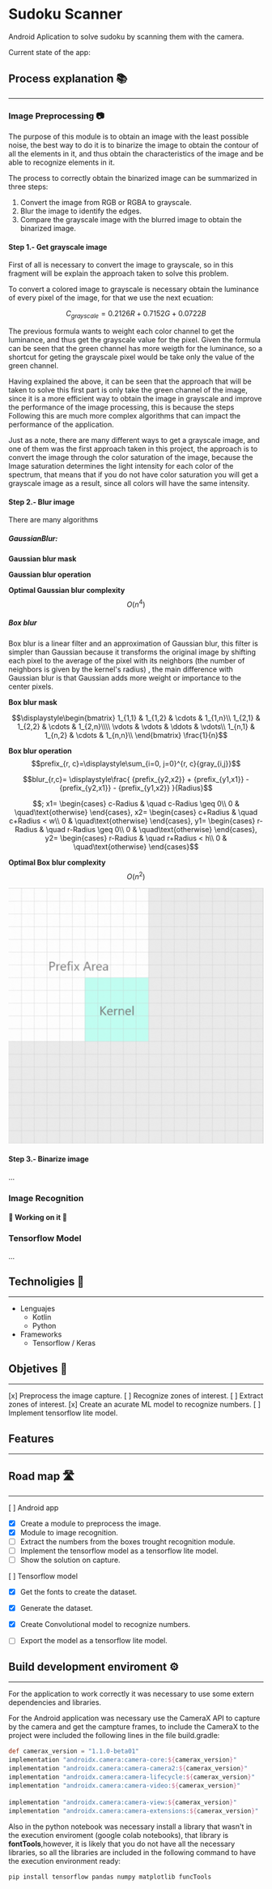# Sudoku Scanner

Android Aplication to solve sudoku by scanning them with the camera.

Current state of the app:

## Process explanation 📚
---
### Image Preprocessing 📷
The purpose of this module is to obtain an image with the least possible noise, the best way to do it is to binarize the image to obtain the contour of all the elements in it, and thus obtain the characteristics of the image and be able to recognize elements in it.

The process to correctly obtain the binarized image can be summarized in three steps:
1. Convert the image from RGB or RGBA to grayscale.
2. Blur the image to identify the edges.
3. Compare the grayscale image with the blurred image to obtain the binarized image.

#### Step 1.- Get grayscale image
First of all is necessary to convert the image to grayscale, so in this fragment will be explain the approach taken to solve this problem.

To convert a colored image to grayscale is necessary obtain the luminance of every pixel of the image, for that we use the next ecuation:

$$C_{grayscale}= 0.2126 R + 0.7152 G + 0.0722 B$$

The previous formula wants to weight each color channel to get the luminance, and thus get the grayscale value for the pixel. Given the formula can be seen that the green channel has more weigth for the luminance, so a shortcut for geting the grayscale pixel would be take only the value of the green channel.

Having explained the above, it can be seen that the approach that will be taken to solve this first part is only take the green channel of the image, since it is a more efficient way to obtain the image in grayscale and improve the performance of the image processing, this is because the steps Following this are much more complex algorithms that can impact the performance of the application.

Just as a note, there are many different ways to get a grayscale image, and one of them was the first approach taken in this project, the approach is to convert the image through the color saturation of the image, because the Image saturation determines the light intensity for each color of the spectrum, that means that if you do not have color saturation you will get a grayscale image as a result, since all colors will have the same intensity.

#### Step 2.- Blur image
There are many algorithms
##### GaussianBlur:

**Gaussian blur mask**

**Gaussian blur operation**

**Optimal Gaussian blur complexity**
$$O(n^{4})$$

##### Box blur
Box blur is a linear filter and an approximation of Gaussian blur, this filter is simpler than Gaussian because it transforms the original image by shifting each pixel to the average of the pixel with its neighbors (the number of neighbors is given by the kernel's radius) , the main difference with Gaussian blur is that Gaussian adds more weight or importance to the center pixels.

**Box blur mask**

$$\displaystyle\begin{bmatrix}
1_{1,1} & 1_{1,2} & \cdots & 1_{1,n}\\
1_{2,1} & 1_{2,2} & \cdots & 1_{2,n}\\\\
\vdots & \vdots & \ddots & \vdots\\
1_{n,1} & 1_{n,2} & \cdots & 1_{n,n}\\
\end{bmatrix}
\frac{1}{n}$$

**Box blur operation**
$$prefix_{r, c}=\displaystyle\sum_{i=0, j=0}^{r, c}{gray_{i,j}}$$

$$blur_{r,c}= \displaystyle\frac{
    {prefix_{y2,x2}} + 
    {prefix_{y1,x1}} -
    {prefix_{y2,x1}} -
    {prefix_{y1,x2}} 
}{Radius}$$


$$; 
x1=
\begin{cases}
    c-Radius & \quad c-Radius \geq 0\\
    0 & \quad\text{otherwise}
\end{cases}, 
x2=
\begin{cases}
    c+Radius & \quad c+Radius < w\\
    0 & \quad\text{otherwise}
\end{cases}, 
y1=
\begin{cases}
    r-Radius & \quad r-Radius \geq 0\\
    0 & \quad\text{otherwise}
\end{cases},
y2=
\begin{cases}
    r-Radius & \quad r+Radius < h\\
    0 & \quad\text{otherwise}
\end{cases}$$

**Optimal Box blur complexity**
$$O(n^{2})$$

![Box Blur process](./readmeResources/boxblur.gif)

#### Step 3.- Binarize image
...
### Image Recognition 
#### **🚧 Working on it 🚧**
### Tensorflow Model
...
## Technoligies 🤖
---
- Lenguajes
    - Kotlin
    - Python
- Frameworks
    - Tensorflow / Keras

## Objetives 🎯
---

[x] Preprocess the image capture.
[ ] Recognize zones of interest.
[ ] Extract zones of interest.
[x] Create an acurate ML model to recognize numbers.
[ ] Implement tensorflow lite model.

## Features
---

## Road map 🛣
---
[ ] Android app 
- [x] Create a module to preprocess the image.
- [x] Module to image recognition.
- [ ] Extract the numbers from the boxes trought recognition module.
- [ ] Implement the tensorflow model as a tensorflow lite model.
- [ ] Show the solution on capture.

[ ] Tensorflow model
- [x] Get the fonts to create the dataset.
- [x] Generate the dataset.
- [x] Create Convolutional model to recognize numbers.
- [ ] Export the model as a tensorflow lite model.


## Build development enviroment ⚙
---
For the application to work correctly it was necessary to use some extern dependencies and libraries. 

For the Android application was necessary use the CameraX API to capture by the camera and get the campture frames, to include the CameraX to the project were included the following lines in the file build.gradle:
```gradle
def camerax_version = "1.1.0-beta01"
implementation "androidx.camera:camera-core:${camerax_version}"
implementation "androidx.camera:camera-camera2:${camerax_version}"
implementation "androidx.camera:camera-lifecycle:${camerax_version}"
implementation "androidx.camera:camera-video:${camerax_version}"

implementation "androidx.camera:camera-view:${camerax_version}"
implementation "androidx.camera:camera-extensions:${camerax_version}"
```
Also in the python notebook was necessary install a library that wasn't in the execution enviroment (google colab notebooks), that library is **fontTools**,however, it is likely that you do not have all the necessary libraries, so all the libraries are included in the following command to have the execution environment ready:
```bash
pip install tensorflow pandas numpy matplotlib funcTools
```
